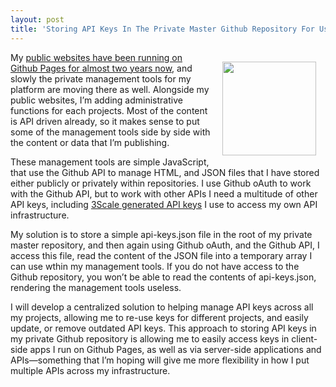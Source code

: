 ```yaml
---
layout: post
title: 'Storing API Keys In The Private Master Github Repository For Use In My Github Pages'
---
```

<p><img style="padding: 15px;" src="https://s3.amazonaws.com/kinlane-productions/bw-icons/bw-key.png" alt="" width="150" align="right" /></p>
<p>My <a href="http://kinlane.com/2013/01/02/all-side-projects-are-now-hosted-on-github/">public websites have been running on Github Pages for almost two years now</a>, and slowly the private management tools for my platform are moving there as well. Alongside my public websites, I&rsquo;m adding administrative functions for each projects. Most of the content is API driven already, so it makes sense to put some of the management tools side by side with the content or data that I&rsquo;m publishing.</p>
<p>These management tools are simple JavaScript, that use the Github API to manage HTML, and JSON files that I have stored either publicly or privately within repositories. I use Github oAuth to work with the Github API, but to work with other APIs I need a multitude of other API keys, including <a href="http://3scale.net">3Scale generated API keys</a> I use to access my own API infrastructure.</p>
<p>My solution is to store a simple api-keys.json file in the root of my private master repository, and then again using Github oAuth, and the Github API, I access this file, read the content of the JSON file into a temporary array I can use wthin my management tools. If you do not have access to the Github repository, you won&rsquo;t be able to read the contents of api-keys.json, rendering the management tools useless.</p>
<p>I will develop a centralized solution to helping manage API keys across all my projects, allowing me to re-use keys for different projects, and easily update, or remove outdated API keys. This approach to storing API keys in my private Github repository is allowing me to easily access keys in client-side apps I run on Github Pages, as well as via server-side applications and APIs&mdash;something that I&rsquo;m hoping will give me more flexibility in how I put multiple APIs across my infrastructure.</p>